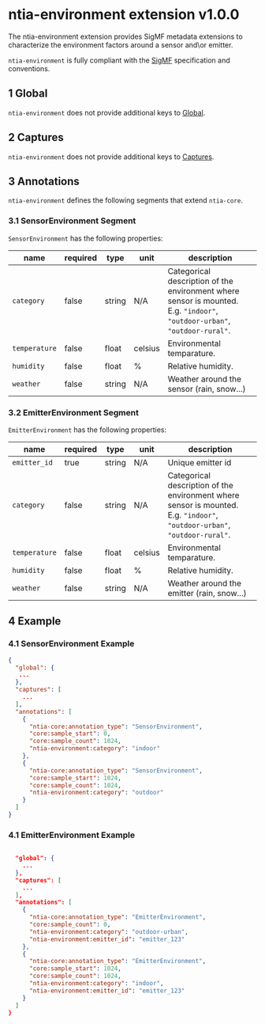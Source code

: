 # ntia-environment extension v1.0.0
The ntia-environment extension provides SigMF metadata extensions to characterize the environment factors around a sensor and\or emitter. 

`ntia-environment` is fully compliant with the [SigMF](https://github.com/gnuradio/SigMF/blob/master/sigmf-spec.md#namespaces) specification and conventions.

## 1 Global
`ntia-environment` does not provide additional keys to [Global](https://github.com/gnuradio/SigMF/blob/master/sigmf-spec.md#global-object). 

## 2 Captures
`ntia-environment` does not provide additional keys to [Captures](https://github.com/gnuradio/SigMF/blob/master/sigmf-spec.md#captures-array).

## 3 Annotations
`ntia-environment` defines the following segments that extend `ntia-core`.

### 3.1 SensorEnvironment Segment
`SensorEnvironment` has the following properties:

|name|required|type|unit|description|
|----|--------------|-------|-------|-----------|
|`category`|false|string|N/A|Categorical description of the environment where sensor is mounted. E.g. `"indoor"`, `"outdoor-urban"`, `"outdoor-rural"`.|
|`temperature`|false|float|celsius|Environmental temparature.|
|`humidity`|false|float|%|Relative humidity.|
|`weather`|false|string|N/A|Weather around the sensor (rain, snow...)|

### 3.2 EmitterEnvironment Segment
`EmitterEnvironment` has the following properties:

|name|required|type|unit|description|
|----|--------------|-------|-------|-----------|
|`emitter_id`|true|string|N/A|Unique emitter id|
|`category`|false|string|N/A|Categorical description of the environment where sensor is mounted. E.g. `"indoor"`, `"outdoor-urban"`, `"outdoor-rural"`.|
|`temperature`|false|float|celsius|Environmental temparature.|
|`humidity`|false|float|%|Relative humidity.|
|`weather`|false|string|N/A|Weather around the emitter (rain, snow...)|

## 4 Example

### 4.1 SensorEnvironment Example
```json
{
  "global": {
   ...
  },
  "captures": [
    ...
  ],
  "annotations": [
    {
      "ntia-core:annotation_type": "SensorEnvironment",
      "core:sample_start": 0,
      "core:sample_count": 1024,
      "ntia-environment:category": "indoor"
    },
    {
      "ntia-core:annotation_type": "SensorEnvironment",
      "core:sample_start": 1024,
      "core:sample_count": 1024,
      "ntia-environment:category": "outdoor"
    }
  ]
}
```


### 4.1 EmitterEnvironment Example
```json

  "global": {
	...
  },
  "captures": [
    ...
  ],
  "annotations": [
    {
      "ntia-core:annotation_type": "EmitterEnvironment",
      "core:sample_count": 0,
      "ntia-environment:category": "outdoor-urban",
      "ntia-environment:emitter_id": "emitter_123"
    },
    {
      "ntia-core:annotation_type": "EmitterEnvironment",
      "core:sample_start": 1024,
      "core:sample_count": 1024,
      "ntia-environment:category": "indoor",
      "ntia-environment:emitter_id": "emitter_123"
    }
  ]
}
```